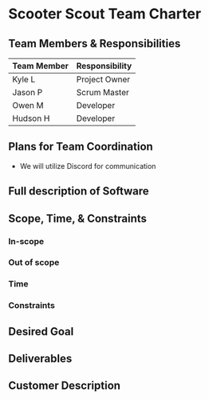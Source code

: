 # Scooter Scout Team Charter

## Team Members & Responsibilities
| Team Member | Responsibility |
| ----------- | -------------- |
| Kyle L      | Project Owner  |
| Jason P     | Scrum Master   |
| Owen M      | Developer      |
| Hudson H    | Developer      |

## Plans for Team Coordination
- We will utilize Discord for communication

## Full description of Software

## Scope, Time, & Constraints

### In-scope

### Out of scope

### Time

### Constraints

## Desired Goal

## Deliverables

## Customer Description
